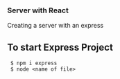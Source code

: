 ### Server with React

Creating a server with an express

## To start Express Project

```
 $ npm i express
 $ node <name of file>
```
